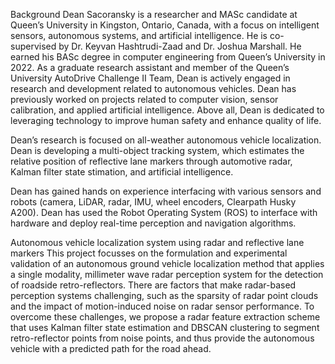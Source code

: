 Background
Dean Sacoransky is a researcher and MASc candidate at Queen’s University in Kingston, Ontario, Canada, with a focus on intelligent sensors, autonomous systems, and artificial intelligence. He is co-supervised by Dr. Keyvan Hashtrudi-Zaad and Dr. Joshua Marshall. He earned his BASc degree in computer engineering from Queen’s University in 2022. As a graduate research assistant and member of the Queen’s University AutoDrive Challenge II Team, Dean is actively engaged in research and development related to autonomous vehicles. Dean has previously worked on projects related to computer vision, sensor calibration, and applied artificial intelligence. Above all, Dean is dedicated to leveraging technology to improve human safety and enhance quality of life.

Dean’s research is focused on all-weather autonomous vehicle localization. Dean is developing a multi-object tracking system, which estimates the relative position of reflective lane markers through automotive radar, Kalman filter state stimation, and artificial intelligence.

Dean has gained hands on experience interfacing with various sensors and robots (camera, LiDAR, radar, IMU, wheel encoders, Clearpath Husky A200). Dean has used the Robot Operating System (ROS) to interface with hardware and deploy real-time perception and navigation algorithms.

Autonomous vehicle localization system using radar and reflective lane markers
This project focusses on the formulation and experimental validation of an autonomous ground vehicle localization method that applies a single modality, millimeter wave radar perception system for the detection of roadside retro-reflectors. There are factors that make radar-based perception systems challenging, such as the sparsity of radar point clouds and the impact of motion-induced noise on radar sensor performance. To overcome these challenges, we propose a radar feature extraction scheme that uses Kalman filter state estimation and DBSCAN clustering to segment retro-reflector points from noise points, and thus provide the autonomous vehicle with a predicted path for the road ahead.
